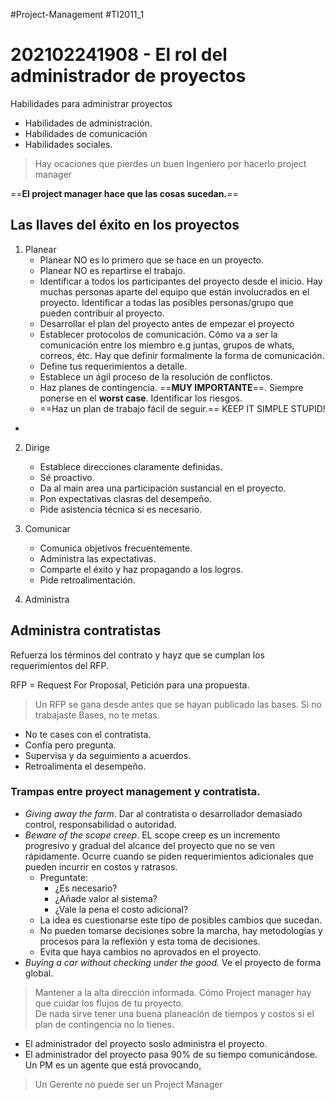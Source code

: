 #Project-Management #TI2011_1
# 202102241908 - El rol del administrador de proyectos

Habilidades para administrar proyectos
- Habilidades de administración.
- Habilidades de comunicación
- Habilidades sociales.

> Hay ocaciones que pierdes un buen Ingeniero por hacerlo project manager
	
==**El project manager hace que las cosas sucedan.**==


## Las llaves del éxito en los proyectos
1. Planear
	- Planear NO es lo primero que se hace en un proyecto.
	- Planear NO es repartirse el trabajo.
	- Identificar a todos los participantes del proyecto desde el inicio. Hay muchas personas aparte del equipo que están involucrados en el proyecto. Identificar a todas las posibles personas/grupo que pueden contribuir al proyecto.
	- Desarrollar el plan del proyecto antes de empezar el proyecto
	- Establecer protocolos de comunicación. Cómo va a ser la comunicación entre los miembro e.g juntas, grupos de whats, correos, étc. Hay que definir formalmente la forma de comunicación.
	- Define tus requerimientos a detalle.
	- Establece un ágil proceso de la resolución de conflictos.
	- Haz planes de contingencia. ==**MUY IMPORTANTE**==. Siempre ponerse en el **worst case**. Identificar los riesgos. 
	- ==Haz un plan de trabajo fácil de seguir.== KEEP IT SIMPLE STUPID!
- 

2. Dirige
	-  Establece direcciones claramente definidas.
	-  Sé proactivo.
	-  Da al main area una participación sustancial en el proyecto.
	-  Pon expectativas clasras del desempeño.
	-  Pide asistencia técnica si es necesario. 

3. Comunicar
	- Comunica objetivos frecuentemente.
	- Administra las expectativas.
	- Comparte el éxito y haz propagando a los logros.
	- Pide retroalimentación.
	
4. Administra

## Administra contratistas
Refuerza los términos del contrato y hayz que se cumplan los requerimientos del RFP.

RFP = Request For Proposal, Petición para una propuesta.

> Un RFP se gana desde antes que se hayan publicado las bases. Si no trabajaste Bases, no te metas. 

- No te cases con el contratista.
- Confía pero pregunta.
- Supervisa y da seguimiento a acuerdos.
- Retroalimenta el desempeño.

### Trampas entre proyect management y contratista.
- *Giving away the farm*. Dar al contratista o desarrollador demasiado control, responsabilidad o autoridad.
- *Beware of the scope creep*. EL scope creep es un incremento progresivo y gradual del alcance del proyecto que no se ven rápidamente. Ocurre cuando se piden requerimientos adicionales que pueden incurrir en costos y ratrasos.
	- Preguntate:
		- ¿Es necesario?
		- ¿Añade valor al sistema?
		- ¿Vale la pena el costo adicional?
	- La idea es cuestionarse este tipo de posibles cambios que sucedan.
	- No pueden tomarse decisiones sobre la marcha, hay metodologías y procesos para la reflexión y esta toma de decisiones.
	-  Evita que haya cambios no aprovados en el proyecto.
-  *Buying a car without checking under the good.* Ve el proyecto de forma global. 


> Mantener a la alta dirección informada.
> Cómo Project manager hay que cuidar los flujos de tu proyecto.	
>  De nada sirve tener una buena planeación de tiempos y costos si el plan de contingencia no lo tienes.

- El administrador del proyecto soslo administra el proyecto.
- El administrador del proyecto pasa 90% de su tiempo comunicándose. Un PM es un agente que está provocando,

> Un Gerente no puede ser un Project Manager

